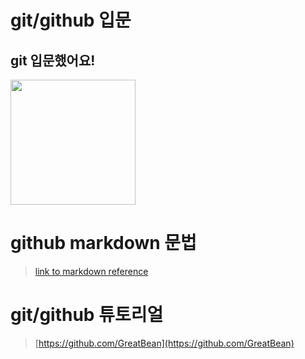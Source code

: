 # git/github 입문
## git 입문했어요!
<img src="https://octodex.github.com/images/welcometocat.png" height="200">



# github markdown 문법
>[link to markdown reference](https://guides.github.com/features/mastering-markdown/)




# git/github 튜토리얼
>[https://github.com/GreatBean](https://github.com/GreatBean)
